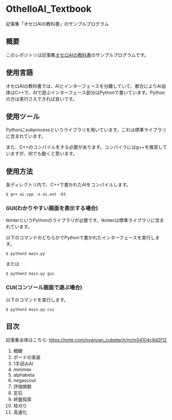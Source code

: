 # OthelloAI_Textbook
記事集「オセロAIの教科書」のサンプルプログラム



## 概要

このレポジトリは記事集[オセロAIの教科書](https://note.com/nyanyan_cubetech/m/m54104c8d2f12)のサンプルプログラムです。



## 使用言語

オセロAIの教科書では、AIとインターフェースを分離していて、都合によりAI自体はC++で、AIで遊ぶインターフェース部分はPythonで書いています。Pythonの方は実行さえできれば良いです。



## 使用ツール

Pythonにsubprocessというライブラリを用いています。これは標準ライブラリに含まれています。

また、C++のコンパイルをする必要があります。コンパイラにはg++を推奨していますが、何でも動くと思います。



## 使用方法

各ディレクトリ内で、C++で書かれたAIをコンパイルします。

```
$ g++ ai.cpp -o ai.out -O3
```

### GUI(わかりやすい画面を表示する場合)

tkinterというPythonのライブラリが必要です。tkinterは標準ライブラリに含まれています。

以下のコマンドのどちらかでPythonで書かれたインターフェースを実行します。

```
$ python3 main.py
```

または

```
$ python3 main.py gui
```

### CUI(コンソール画面で遊ぶ場合)

以下のコマンドを実行します。

```
$ python3 main.py cui
```



## 目次

記事集全体はこちら: https://note.com/nyanyan_cubetech/m/m54104c8d2f12

1. 概観
2. ボードの実装
3. 1手読みAI
4. minimax
5. alphabeta
6. negascout
7. 評価関数
8. 定石
9. 終盤探索
10. 枝刈り
11. 高速化


